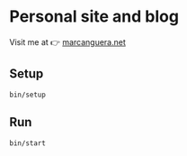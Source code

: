 # Personal site and blog

Visit me at :point_right: [marcanguera.net](marcanguera.net)

## Setup

```
bin/setup
```

## Run

```
bin/start
```
